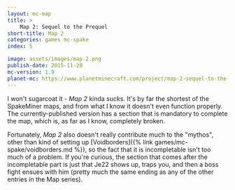 ```yaml
---
layout: mc-map
title: >
    Map 2: Sequel to the Prequel
short-title: Map 2
categories: games mc-spake
index: 5

image: assets/images/map-2.png
publish-date: 2015-11-20
mc-version: 1.9
planet-mc: https://www.planetminecraft.com/project/map-2-sequel-to-the-prequel/
---
```


I won't sugarcoat it - *Map 2* kinda sucks. It's by far the shortest of the SpakeMiner maps, and from what I know it doesn't even function properly. The currently-published version has a section that is mandatory to complete the map, which is, as far as I know, completely broken.

Fortunately, *Map 2* also doesn't really contribute much to the "mythos", other than kind of setting up [Voidborders]({% link games/mc-spake/voidborders.md %}), so the fact that it is incompletable isn't too much of a problem. If you're curious, the section that comes after the incompletable part is just that Je22 shows up, traps you, and then a boss fight ensues with him (pretty much the same ending as any of the other entries in the Map series).